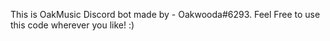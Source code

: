 This is OakMusic Discord bot made by - Oakwooda#6293. 
Feel Free to use this code wherever you like! :)
